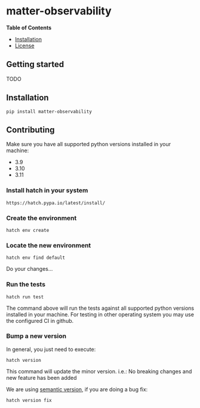 # matter-observability

**Table of Contents**

- [Installation](#installation)
- [License](#license)

## Getting started

TODO


## Installation

```console
pip install matter-observability
```

## Contributing

Make sure you have all supported python versions installed in your machine:

* 3.9
* 3.10
* 3.11

### Install hatch in your system

```https://hatch.pypa.io/latest/install/```

### Create the environment

```console
hatch env create
```

### Locate the new environment

```console
hatch env find default
```

Do your changes...

### Run the tests

```console
hatch run test
```

The command above will run the tests against all supported python versions
installed in your machine. For testing in other operating system you may use the
configured CI in github. 

### Bump a new version

In general, you just need to execute:

```console
hatch version
```

This command will update the minor version. i.e.:
No breaking changes and new feature has been added

We are using [semantic version](https://semver.org/), if you are doing a bug fix:

```console
hatch version fix
```
